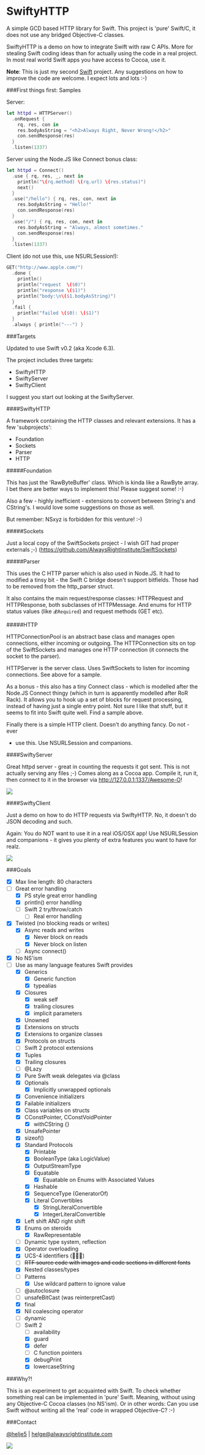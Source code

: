 SwiftyHTTP
==========

A simple GCD based HTTP library for Swift. This project is 'pure' Swift/C,
it does not use any bridged Objective-C classes.

SwiftyHTTP is a demo on how to integrate Swift with raw C APIs. More
for stealing Swift coding ideas than for actually using the code in a real
project. In most real world Swift apps you have access to Cocoa, use it.

**Note**: This is just my second [Swift](https://developer.apple.com/swift/)
project. Any suggestions on how to improve the code are welcome. I expect
lots and lots :-)

###First things first: Samples

Server:
```Swift
let httpd = HTTPServer()
  .onRequest {
    rq, res, con in
    res.bodyAsString = "<h2>Always Right, Never Wrong!</h2>"
    con.sendResponse(res)
  }
  .listen(1337)
```

Server using the Node.JS like Connect bonus class:
```Swift
let httpd = Connect()
  .use { rq, res, _, next in
    println("\(rq.method) \(rq.url) \(res.status)")
    next()
  }
  .use("/hello") { rq, res, con, next in
    res.bodyAsString = "Hello!"
    con.sendResponse(res)
  }
  .use("/") { rq, res, con, next in
    res.bodyAsString = "Always, almost sometimes."
    con.sendResponse(res)
  }
  .listen(1337)
```

Client (do not use this, use NSURLSession!):
```Swift
GET("http://www.apple.com/")
  .done {
    println()
    println("request  \($0)")
    println("response \($1)")
    println("body:\n\($1.bodyAsString)")
  }
  .fail {
    println("failed \($0): \($1)")
  }
  .always { println("---") }
```


###Targets

Updated to use Swift v0.2 (aka Xcode 6.3).

The project includes three targets:
- SwiftyHTTP
- SwiftyServer
- SwiftyClient

I suggest you start out looking at the SwiftyServer.

####SwiftyHTTP

A framework containing the HTTP classes and relevant extensions. It has a few
'subprojects':
- Foundation
- Sockets
- Parser
- HTTP

#####Foundation

This has just the 'RawByteBuffer' class. Which is kinda like a RawByte array.
I bet there are better ways to implement this! Please suggest some! :-)

Also a few - highly inefficient - extensions to convert between String's and
CString's. I would love some suggestions on those as well.

But remember: NSxyz is forbidden for this venture! :-)

#####Sockets

Just a local copy of the SwiftSockets project - I wish GIT had proper externals
;-) (https://github.com/AlwaysRightInstitute/SwiftSockets)

#####Parser

This uses the C HTTP parser which is also used in Node.JS. It had to modified
a tinsy bit - the Swift C bridge doesn't support bitfields. Those had to be
removed from the http_parser struct.

It also contains the main request/response classes: HTTPRequest and
HTTPResponse, both subclasses of HTTPMessage.
And enums for HTTP status values (like `💰Required`) and request methods (GET
etc).

#####HTTP

HTTPConnectionPool is an abstract base class and manages open connections,
either incoming or outgoing. The HTTPConnection sits on top of the SwiftSockets
and manages one HTTP connection (it connects the socket to the parser).

HTTPServer is the server class. Uses SwiftSockets to listen for incoming
connections. See above for a sample.

As a bonus - this also has a tiny Connect class - which is modelled after the
Node.JS Connect thingy (which in turn is apparently modelled after RoR Rack).
It allows you to hook up a set of blocks for request processing, instead of
having just a single entry point.
Not sure I like that stuff, but it seems to fit into Swift quite well.
Find a sample above.

Finally there is a simple HTTP client. Doesn't do anything fancy. Do not - ever
- use this. Use NSURLSession and companions.

####SwiftyServer

Great httpd server - great in counting the requests it got sent. This is not
actually serving any files ;-) Comes along as a Cocoa app. Compile it, run it,
then connect to it in the browser via http://127.0.0.1:1337/Awesome-O!

![](http://i.imgur.com/4ShGZXS.png)

####SwiftyClient

Just a demo on how to do HTTP requests via SwiftyHTTP. No, it doesn't do JSON
decoding and such.

Again: You do NOT want to use it in a real iOS/OSX app! Use NSURLSession and
companions - it gives you plenty of extra features you want to have for realz.

![](http://i.imgur.com/ny0PSKH.png)

###Goals

- [x] Max line length: 80 characters
- [ ] Great error handling
  - [x] PS style great error handling
  - [x] println() error handling
  - [ ] Swift 2 try/throw/catch
    - [ ] Real error handling
- [x] Twisted (no blocking reads or writes)
  - [x] Async reads and writes
    - [x] Never block on reads
    - [x] Never block on listen
  - [ ] Async connect()
- [x] No NS'ism
- [ ] Use as many language features Swift provides
  - [x] Generics
    - [x] Generic function
    - [x] typealias
  - [x] Closures
    - [x] weak self
    - [x] trailing closures
    - [x] implicit parameters
  - [x] Unowned
  - [x] Extensions on structs
  - [x] Extensions to organize classes
  - [x] Protocols on structs
  - [ ] Swift 2 protocol extensions
  - [x] Tuples
  - [x] Trailing closures
  - [ ] @Lazy
  - [x] Pure Swift weak delegates via @class
  - [x] Optionals
    - [x] Implicitly unwrapped optionals
  - [x] Convenience initializers
  - [x] Failable initializers
  - [x] Class variables on structs
  - [x] CConstPointer, CConstVoidPointer
    - [x] withCString {}
  - [x] UnsafePointer
  - [x] sizeof()
  - [x] Standard Protocols
    - [x] Printable
    - [x] BooleanType (aka LogicValue)
    - [x] OutputStreamType
    - [x] Equatable
      - [x] Equatable on Enums with Associated Values
    - [x] Hashable
    - [x] SequenceType (GeneratorOf<T>)
    - [x] Literal Convertibles
      - [x] StringLiteralConvertible
      - [x] IntegerLiteralConvertible
  - [x] Left shift AND right shift
  - [x] Enums on steroids
    - [x] RawRepresentable
  - [ ] Dynamic type system, reflection
  - [x] Operator overloading
  - [x] UCS-4 identifiers (🐔🐔🐔)
  - [ ] ~~RTF source code with images and code sections in different fonts~~
  - [x] Nested classes/types
  - [ ] Patterns
    - [x] Use wildcard pattern to ignore value
  - [ ] @autoclosure
  - [ ] unsafeBitCast (was reinterpretCast)
  - [x] final
  - [x] Nil coalescing operator
  - [ ] dynamic
  - [ ] Swift 2
    - [ ] availability
    - [x] guard
    - [x] defer
    - [ ] C function pointers
    - [x] debugPrint
    - [x] lowercaseString

###Why?!

This is an experiment to get acquainted with Swift. To check whether something
real can be implemented in 'pure' Swift. Meaning, without using any Objective-C
Cocoa classes (no NS'ism).
Or in other words: Can you use Swift without writing all the 'real' code in
wrapped Objective-C? :-)

###Contact

[@helje5](http://twitter.com/helje5) | helge@alwaysrightinstitute.com

![](http://www.alwaysrightinstitute.com/ARI.png)

